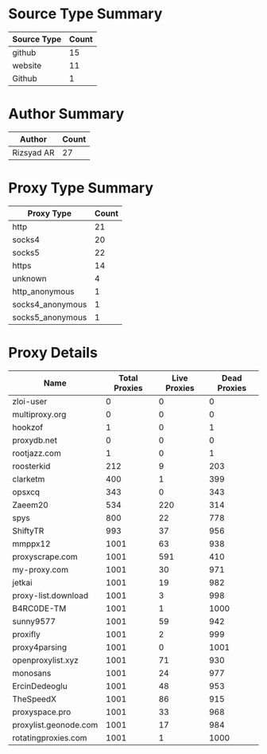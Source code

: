 # Source Type Summary

| Source Type | Count |
|-------------|-------|
| github | 15 |
| website | 11 |
| Github | 1 |


# Author Summary

| Author | Count |
|--------|-------|
| Rizsyad AR | 27 |


# Proxy Type Summary

| Proxy Type | Count |
|------------|-------|
| http | 21 |
| socks4 | 20 |
| socks5 | 22 |
| https | 14 |
| unknown | 4 |
| http_anonymous | 1 |
| socks4_anonymous | 1 |
| socks5_anonymous | 1 |


# Proxy Details

| Name | Total Proxies | Live Proxies | Dead Proxies |
|------|---------------|--------------|---------------|
| zloi-user | 0 | 0 | 0 |
| multiproxy.org | 0 | 0 | 0 |
| hookzof | 1 | 0 | 1 |
| proxydb.net | 0 | 0 | 0 |
| rootjazz.com | 1 | 0 | 1 |
| roosterkid | 212 | 9 | 203 |
| clarketm | 400 | 1 | 399 |
| opsxcq | 343 | 0 | 343 |
| Zaeem20 | 534 | 220 | 314 |
| spys | 800 | 22 | 778 |
| ShiftyTR | 993 | 37 | 956 |
| mmppx12 | 1001 | 63 | 938 |
| proxyscrape.com | 1001 | 591 | 410 |
| my-proxy.com | 1001 | 30 | 971 |
| jetkai | 1001 | 19 | 982 |
| proxy-list.download | 1001 | 3 | 998 |
| B4RC0DE-TM | 1001 | 1 | 1000 |
| sunny9577 | 1001 | 59 | 942 |
| proxifly | 1001 | 2 | 999 |
| proxy4parsing | 1001 | 0 | 1001 |
| openproxylist.xyz | 1001 | 71 | 930 |
| monosans | 1001 | 24 | 977 |
| ErcinDedeoglu | 1001 | 48 | 953 |
| TheSpeedX | 1001 | 86 | 915 |
| proxyspace.pro | 1001 | 33 | 968 |
| proxylist.geonode.com | 1001 | 17 | 984 |
| rotatingproxies.com | 1001 | 1 | 1000 |
